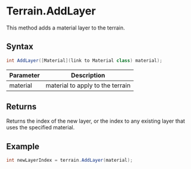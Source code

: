 # Terrain.AddLayer

This method adds a material layer to the terrain.

## Syntax

```csharp
int AddLayer([Material](link to Material class) material);
```

| Parameter | Description |
|---|---|
| material | material to apply to the terrain |

## Returns

Returns the index of the new layer, or the index to any existing layer that uses the specified material.

## Example

```csharp
int newLayerIndex = terrain.AddLayer(material);
```
